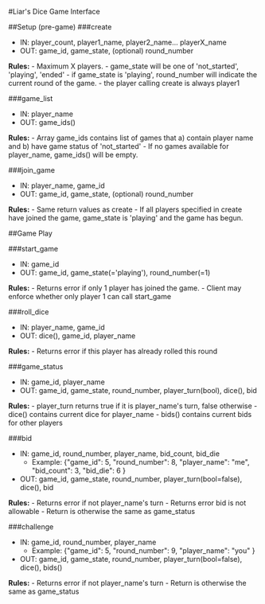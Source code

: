 #Liar's Dice Game Interface

##Setup (pre-game)
###create
  - IN: player_count, player1_name, player2_name... playerX_name
  - OUT: game_id, game_state, (optional) round_number
  
  __Rules:__
     - Maximum X players. 
     - game_state will be one of 'not_started', 'playing', 'ended'
     - if game_state is 'playing', round_number will indicate the current round of the game.
     - the player calling create is always player1
  
###game_list
  - IN: player_name
  - OUT: game_ids()
  
  __Rules:__
    - Array game_ids contains list of games that a) contain player name and b) have game status of 'not_started'
    - If no games available for player_name, game_ids() will be empty.

###join_game
  - IN: player_name, game_id
  - OUT: game_id, game_state, (optional) round_number
  
  __Rules:__
     - Same return values as create
     - If all players specified in create have joined the game, game_state is 'playing' and the game has begun.
     
##Game Play

###start_game
  - IN: game_id
  - OUT: game_id, game_state(='playing'), round_number(=1)
  
  __Rules:__
     - Returns error if only 1 player has joined the game.
     - Client may enforce whether only player 1 can call start_game
     

###roll_dice
  - IN: player_name, game_id
  - OUT: dice(), game_id, player_name

__Rules:__
     - Returns error if this player has already rolled this round

###game_status
  - IN: game_id, player_name
  - OUT: game_id, game_state, round_number, player_turn(bool), dice(), bid
  
  __Rules:__
     - player_turn returns true if it is player_name's turn, false otherwise
     - dice() contains current dice for player_name
     - bids() contains current bids for other players

###bid
  - IN: game_id, round_number, player_name, bid_count, bid_die
    - Example: {"game_id": 5, "round_number": 8, "player_name": "me", "bid_count": 3, "bid_die": 6 }
  - OUT: game_id, game_state, round_number, player_turn(bool=false), dice(), bid

__Rules:__
     - Returns error if not player_name's turn
     - Returns error bid is not allowable
     - Return is otherwise the same as game_status
     
###challenge
  - IN: game_id, round_number, player_name
    - Example: {"game_id": 5, "round_number": 9, "player_name": "you" }
  - OUT: game_id, game_state, round_number, player_turn(bool=false), dice(), bids()
  
  __Rules:__
     - Returns error if not player_name's turn
     - Return is otherwise the same as game_status
